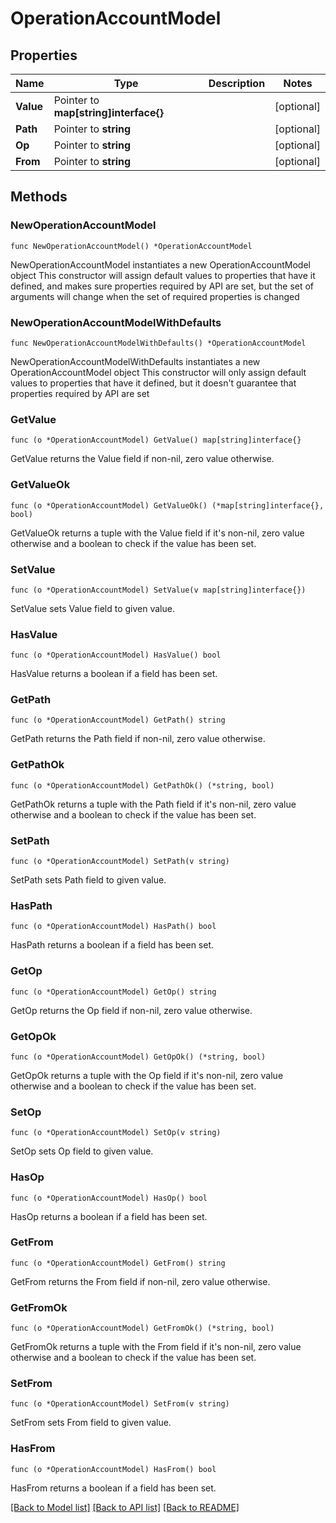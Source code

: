 # OperationAccountModel

## Properties

Name | Type | Description | Notes
------------ | ------------- | ------------- | -------------
**Value** | Pointer to **map[string]interface{}** |  | [optional] 
**Path** | Pointer to **string** |  | [optional] 
**Op** | Pointer to **string** |  | [optional] 
**From** | Pointer to **string** |  | [optional] 

## Methods

### NewOperationAccountModel

`func NewOperationAccountModel() *OperationAccountModel`

NewOperationAccountModel instantiates a new OperationAccountModel object
This constructor will assign default values to properties that have it defined,
and makes sure properties required by API are set, but the set of arguments
will change when the set of required properties is changed

### NewOperationAccountModelWithDefaults

`func NewOperationAccountModelWithDefaults() *OperationAccountModel`

NewOperationAccountModelWithDefaults instantiates a new OperationAccountModel object
This constructor will only assign default values to properties that have it defined,
but it doesn't guarantee that properties required by API are set

### GetValue

`func (o *OperationAccountModel) GetValue() map[string]interface{}`

GetValue returns the Value field if non-nil, zero value otherwise.

### GetValueOk

`func (o *OperationAccountModel) GetValueOk() (*map[string]interface{}, bool)`

GetValueOk returns a tuple with the Value field if it's non-nil, zero value otherwise
and a boolean to check if the value has been set.

### SetValue

`func (o *OperationAccountModel) SetValue(v map[string]interface{})`

SetValue sets Value field to given value.

### HasValue

`func (o *OperationAccountModel) HasValue() bool`

HasValue returns a boolean if a field has been set.

### GetPath

`func (o *OperationAccountModel) GetPath() string`

GetPath returns the Path field if non-nil, zero value otherwise.

### GetPathOk

`func (o *OperationAccountModel) GetPathOk() (*string, bool)`

GetPathOk returns a tuple with the Path field if it's non-nil, zero value otherwise
and a boolean to check if the value has been set.

### SetPath

`func (o *OperationAccountModel) SetPath(v string)`

SetPath sets Path field to given value.

### HasPath

`func (o *OperationAccountModel) HasPath() bool`

HasPath returns a boolean if a field has been set.

### GetOp

`func (o *OperationAccountModel) GetOp() string`

GetOp returns the Op field if non-nil, zero value otherwise.

### GetOpOk

`func (o *OperationAccountModel) GetOpOk() (*string, bool)`

GetOpOk returns a tuple with the Op field if it's non-nil, zero value otherwise
and a boolean to check if the value has been set.

### SetOp

`func (o *OperationAccountModel) SetOp(v string)`

SetOp sets Op field to given value.

### HasOp

`func (o *OperationAccountModel) HasOp() bool`

HasOp returns a boolean if a field has been set.

### GetFrom

`func (o *OperationAccountModel) GetFrom() string`

GetFrom returns the From field if non-nil, zero value otherwise.

### GetFromOk

`func (o *OperationAccountModel) GetFromOk() (*string, bool)`

GetFromOk returns a tuple with the From field if it's non-nil, zero value otherwise
and a boolean to check if the value has been set.

### SetFrom

`func (o *OperationAccountModel) SetFrom(v string)`

SetFrom sets From field to given value.

### HasFrom

`func (o *OperationAccountModel) HasFrom() bool`

HasFrom returns a boolean if a field has been set.


[[Back to Model list]](../README.md#documentation-for-models) [[Back to API list]](../README.md#documentation-for-api-endpoints) [[Back to README]](../README.md)


